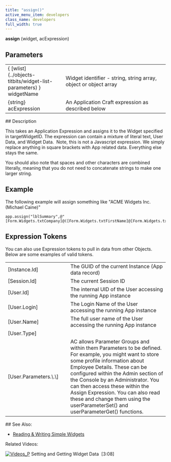 ```yaml
---
title: "assign()"
active_menu_item: developers
class_name: developers
full_width: true
---
```



**assign** (widget, acExpression)

## Parameters

<table>
<tr>
<td width="199">
{ [wlist](../objects-titbits/widget-list-parameters) } widgetName

</td>
<td width="17">
</td>
<td width="664">
Widget identifier - string, string array, object or object array

</td>
</tr>
<tr>
<td width="199">
{string} acExpression

</td>
<td width="17">
</td>
<td width="664">
An Application Craft expression as described below

</td>
</tr>
</table>
## Description

This takes an Application Expression and assigns it to the Widget specified in targetWidgetID. The expression can contain a mixture of literal text, User Data, and Widget Data.  Note, this is not a Javascript expression. We simply replace anything in square brackets with App related data. Everything else stays the same.

You should also note that spaces and other characters are combined literally, meaning that you do not need to concatenate strings to make one larger string.

## Example

The following example will assign something like "ACME Widgets Inc. (Michael Caine)"

    app.assign("lblSummary",@"[Form.Widgets.txtCompany]@([Form.Widgets.txtFirstName]@[Form.Widgets.txtLastName])");
   

## Expression Tokens

You can also use Expression tokens to pull in data from other Objects. Below are some examples of valid tokens.

<table>
<tr>
<td width="136">
[Instance.Id]

</td>
<td width="22">
</td>
<td width="722">
The GUID of the current Instance (App data record)

</td>
</tr>
<tr>
<td width="136">
[Session.Id]

</td>
<td width="22">
</td>
<td width="722">
The current Session ID

</td>
</tr>
<tr>
<td width="136">
[User.Id]

</td>
<td width="22">
</td>
<td width="722">
The internal UID of the User accessing the running App instance

</td>
</tr>
<tr>
<td width="136">
[User.Login]

</td>
<td width="22">
</td>
<td width="722">
The Login Name of the User accessing the running App instance

</td>
</tr>
<tr>
<td width="136">
[User.Name]

</td>
<td width="22">
</td>
<td width="722">
The full user name of the User accessing the running App instance

</td>
</tr>
<tr>
<td width="136">
[User.Type]

</td>
<td width="22">
</td>
<td width="722">
</td>
</tr>
<tr>
<td width="136">
[User.Parameters.\<parameter group\>.\<parameter name\>]

</td>
<td width="22">
</td>
<td width="722">
AC allows Parameter Groups and within them Parameters to be defined. For example, you might want to store some profile information about Employee Details. These can be configured within the Admin section of the Console by an Administrator. You can then access these within the Assign Expression. You can also read these and change them using the userParameterSet() and userParameterGet() functions.

</td>
</tr>
</table>
## See Also:

 - [Reading & Writing Simple Widgets](../../client-scripting-overview/scripting-with-javascript/widget-reading-writing/widget-values-reading-writing-user-entered-data/widgetsimple-widgets)

Related Videos:

[![Videos\_P](/img/docs/videos_p.png)](http://www.youtube.com/v/VTypeamWf5E?autoplay=1&hd=1&fs=1&showsearch=0&rel=0&) Setting and Getting Widget Data  [3:08]
